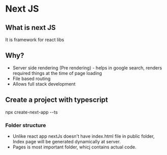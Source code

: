 # Next JS 
## What is next JS
It is framework for react libs

## Why?
- Server side rendering (Pre rendering) - helps in google search, renders required things at the time of page loading
- File based routing 
- Allows full stack development

## Create a project with typescript
npx create-next-app --ts

### Folder structure
- Unlike react app nextJs doesn't have index.html file in public folder, Index page will be generated dynamically at server. 
- Pages is most important folder, whicj contains actual code.
